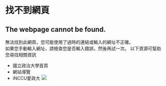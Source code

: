 # 找不到網頁
## The webpage cannot be found.
無法找到此網頁，您可能使用了過時的連結或輸入的網址不正確。  
如果您手動輸入網址，請檢查您是否輸入錯誤，然後再試一次。
以下資源可幫助您尋找相關資訊
  * 國立政治大學首頁
  * 網站導覽
  * iNCCU愛政大
![](https://newdoc.nccu.edu.tw/orz/lose02.jpg)